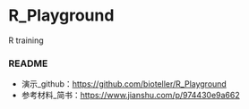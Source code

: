 # R_Playground
R training

### README
* 演示_github：https://github.com/bioteller/R_Playground
* 参考材料_简书：https://www.jianshu.com/p/974430e9a662

